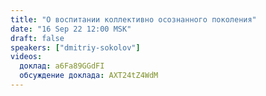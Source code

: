 ```yaml
---
title: "О воспитании коллективно осознанного поколения"
date: "16 Sep 22 12:00 MSK"
draft: false
speakers: ["dmitriy-sokolov"]
videos:
  доклад: a6Fa89GGdFI
  обсуждение доклада: AXT24tZ4WdM
---
```

